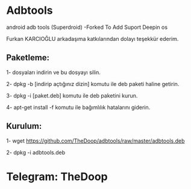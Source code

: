 # Adbtools
android adb tools (Superdroid) -Forked To Add Suport Deepin os

Furkan KARCIOĞLU arkadaşıma katkılarından dolayı teşekkür ederim.

## Paketleme:
1- dosyaları indirin ve bu dosyayı silin.

2- dpkg -b [indirip açtığınız dizin] komutu ile deb paketi haline getirin.

3- dpkg -i [paket.deb] komutu ile deb paketini kurun.

4- apt-get install -f komutu ile bağımlılık hatalarını giderin.

## Kurulum:
1- wget  https://github.com/TheDoop/adbtools/raw/master/adbtools.deb

2- dpkg -i adbtools.deb

# Telegram: TheDoop 

